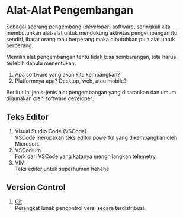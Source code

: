 # Alat-Alat Pengembangan

Sebagai seorang pengembang (<i>developer</i>) software, seringkali kita membutuhkan alat-alat untuk mendukung aktivitas pengembangan itu sendiri, ibarat orang mau berperang maka dibutuhkan pula alat untuk berperang.

Memilih alat pengembangan tentu tidak bisa sembarangan, kita harus terlebih dahulu menentukan:

1. Apa software yang akan kita kembangkan?
2. Platformnya apa? Desktop, web, atau mobile?

Berikut ini jenis-jenis alat pengembangan yang disarankan dan umum digunakan oleh software developer:
## Teks Editor
<ol>
  <li>
    <div>Visual Studio Code (VSCode)</div>
    <div>VSCode merupakan teks editor powerful yang dikembangkan oleh Microsoft.</div>
  </li>
  <li>
    <div>VSCodium</div>
    <div>Fork dari VSCode yang katanya menghilangkan telemetry.</div>
  </li>
  <li>
    <div>VIM</div>
    <div>Teks editor untuk superhuman hehehe</div>
  </li>
</ol>

## Version Control
<ol>
  <li>
    <div><a href="./git">Git</a></div>
    <div>Perangkat lunak pengontrol versi secara terdistribusi.</div>
  </li>
</ol>
